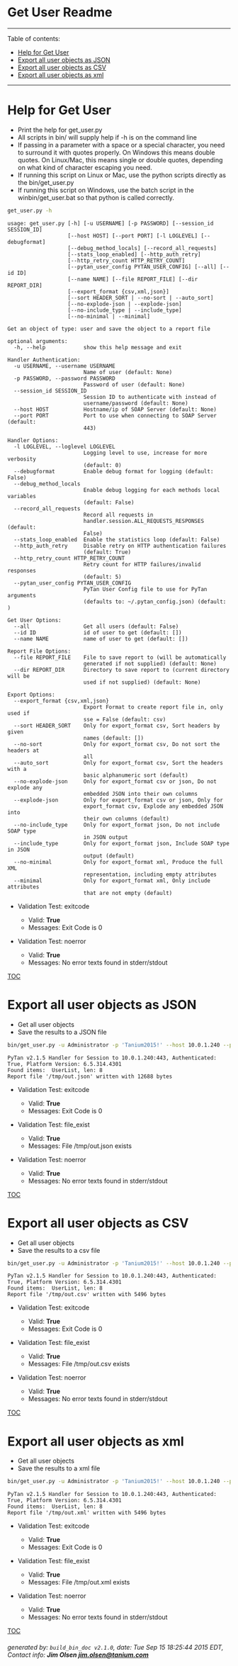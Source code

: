 Get User Readme
===========================

---------------------------
<a name='toc'>Table of contents:</a>

  * [Help for Get User](#user-content-help-for-get-user)
  * [Export all user objects as JSON](#user-content-export-all-user-objects-as-json)
  * [Export all user objects as CSV](#user-content-export-all-user-objects-as-csv)
  * [Export all user objects as xml](#user-content-export-all-user-objects-as-xml)

---------------------------

# Help for Get User

  * Print the help for get_user.py
  * All scripts in bin/ will supply help if -h is on the command line
  * If passing in a parameter with a space or a special character, you need to surround it with quotes properly. On Windows this means double quotes. On Linux/Mac, this means single or double quotes, depending on what kind of character escaping you need.
  * If running this script on Linux or Mac, use the python scripts directly as the bin/get_user.py
  * If running this script on Windows, use the batch script in the winbin/get_user.bat so that python is called correctly.

```bash
get_user.py -h
```

```
usage: get_user.py [-h] [-u USERNAME] [-p PASSWORD] [--session_id SESSION_ID]
                   [--host HOST] [--port PORT] [-l LOGLEVEL] [--debugformat]
                   [--debug_method_locals] [--record_all_requests]
                   [--stats_loop_enabled] [--http_auth_retry]
                   [--http_retry_count HTTP_RETRY_COUNT]
                   [--pytan_user_config PYTAN_USER_CONFIG] [--all] [--id ID]
                   [--name NAME] [--file REPORT_FILE] [--dir REPORT_DIR]
                   [--export_format {csv,xml,json}]
                   [--sort HEADER_SORT | --no-sort | --auto_sort]
                   [--no-explode-json | --explode-json]
                   [--no-include_type | --include_type]
                   [--no-minimal | --minimal]

Get an object of type: user and save the object to a report file

optional arguments:
  -h, --help            show this help message and exit

Handler Authentication:
  -u USERNAME, --username USERNAME
                        Name of user (default: None)
  -p PASSWORD, --password PASSWORD
                        Password of user (default: None)
  --session_id SESSION_ID
                        Session ID to authenticate with instead of
                        username/password (default: None)
  --host HOST           Hostname/ip of SOAP Server (default: None)
  --port PORT           Port to use when connecting to SOAP Server (default:
                        443)

Handler Options:
  -l LOGLEVEL, --loglevel LOGLEVEL
                        Logging level to use, increase for more verbosity
                        (default: 0)
  --debugformat         Enable debug format for logging (default: False)
  --debug_method_locals
                        Enable debug logging for each methods local variables
                        (default: False)
  --record_all_requests
                        Record all requests in
                        handler.session.ALL_REQUESTS_RESPONSES (default:
                        False)
  --stats_loop_enabled  Enable the statistics loop (default: False)
  --http_auth_retry     Disable retry on HTTP authentication failures
                        (default: True)
  --http_retry_count HTTP_RETRY_COUNT
                        Retry count for HTTP failures/invalid responses
                        (default: 5)
  --pytan_user_config PYTAN_USER_CONFIG
                        PyTan User Config file to use for PyTan arguments
                        (defaults to: ~/.pytan_config.json) (default: )

Get User Options:
  --all                 Get all users (default: False)
  --id ID               id of user to get (default: [])
  --name NAME           name of user to get (default: [])

Report File Options:
  --file REPORT_FILE    File to save report to (will be automatically
                        generated if not supplied) (default: None)
  --dir REPORT_DIR      Directory to save report to (current directory will be
                        used if not supplied) (default: None)

Export Options:
  --export_format {csv,xml,json}
                        Export Format to create report file in, only used if
                        sse = False (default: csv)
  --sort HEADER_SORT    Only for export_format csv, Sort headers by given
                        names (default: [])
  --no-sort             Only for export_format csv, Do not sort the headers at
                        all
  --auto_sort           Only for export_format csv, Sort the headers with a
                        basic alphanumeric sort (default)
  --no-explode-json     Only for export_format csv or json, Do not explode any
                        embedded JSON into their own columns
  --explode-json        Only for export_format csv or json, Only for
                        export_format csv, Explode any embedded JSON into
                        their own columns (default)
  --no-include_type     Only for export_format json, Do not include SOAP type
                        in JSON output
  --include_type        Only for export_format json, Include SOAP type in JSON
                        output (default)
  --no-minimal          Only for export_format xml, Produce the full XML
                        representation, including empty attributes
  --minimal             Only for export_format xml, Only include attributes
                        that are not empty (default)
```

  * Validation Test: exitcode
    * Valid: **True**
    * Messages: Exit Code is 0

  * Validation Test: noerror
    * Valid: **True**
    * Messages: No error texts found in stderr/stdout



[TOC](#user-content-toc)


# Export all user objects as JSON

  * Get all user objects
  * Save the results to a JSON file

```bash
bin/get_user.py -u Administrator -p 'Tanium2015!' --host 10.0.1.240 --port 443 --loglevel 1 --all --file "/tmp/out.json" --export_format json
```

```
PyTan v2.1.5 Handler for Session to 10.0.1.240:443, Authenticated: True, Platform Version: 6.5.314.4301
Found items:  UserList, len: 8
Report file '/tmp/out.json' written with 12688 bytes
```

  * Validation Test: exitcode
    * Valid: **True**
    * Messages: Exit Code is 0

  * Validation Test: file_exist
    * Valid: **True**
    * Messages: File /tmp/out.json exists

  * Validation Test: noerror
    * Valid: **True**
    * Messages: No error texts found in stderr/stdout



[TOC](#user-content-toc)


# Export all user objects as CSV

  * Get all user objects
  * Save the results to a csv file

```bash
bin/get_user.py -u Administrator -p 'Tanium2015!' --host 10.0.1.240 --port 443 --loglevel 1 --all --file "/tmp/out.csv"
```

```
PyTan v2.1.5 Handler for Session to 10.0.1.240:443, Authenticated: True, Platform Version: 6.5.314.4301
Found items:  UserList, len: 8
Report file '/tmp/out.csv' written with 5496 bytes
```

  * Validation Test: exitcode
    * Valid: **True**
    * Messages: Exit Code is 0

  * Validation Test: file_exist
    * Valid: **True**
    * Messages: File /tmp/out.csv exists

  * Validation Test: noerror
    * Valid: **True**
    * Messages: No error texts found in stderr/stdout



[TOC](#user-content-toc)


# Export all user objects as xml

  * Get all user objects
  * Save the results to a xml file

```bash
bin/get_user.py -u Administrator -p 'Tanium2015!' --host 10.0.1.240 --port 443 --loglevel 1 --all --file "/tmp/out.xml"
```

```
PyTan v2.1.5 Handler for Session to 10.0.1.240:443, Authenticated: True, Platform Version: 6.5.314.4301
Found items:  UserList, len: 8
Report file '/tmp/out.xml' written with 5496 bytes
```

  * Validation Test: exitcode
    * Valid: **True**
    * Messages: Exit Code is 0

  * Validation Test: file_exist
    * Valid: **True**
    * Messages: File /tmp/out.xml exists

  * Validation Test: noerror
    * Valid: **True**
    * Messages: No error texts found in stderr/stdout



[TOC](#user-content-toc)


###### generated by: `build_bin_doc v2.1.0`, date: Tue Sep 15 18:25:44 2015 EDT, Contact info: **Jim Olsen <jim.olsen@tanium.com>**